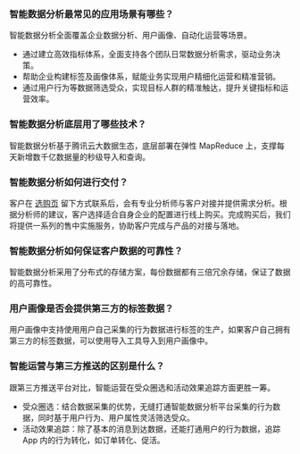 
### 智能数据分析最常见的应用场景有哪些？
智能数据分析全面覆盖企业数据分析、用户画像、自动化运营等场景。
- 通过建立高效指标体系，全面支持各个团队日常数据分析需求，驱动业务决策。
- 帮助企业构建标签及画像体系，赋能业务实现用户精细化运营和精准营销。
- 通过用户行为等数据筛选受众，实现目标人群的精准触达，提升关键指标和运营效率。

### 智能数据分析底层用了哪些技术？
智能数据分析基于腾讯云大数据生态，底层部署在弹性 MapReduce 上，支撑每天新增数千亿数据量的秒级导入和查询。

### 智能数据分析如何进行交付？
客户在 [选购页](https://buy.cloud.tencent.com/ida) 留下方式联系后，会有专业分析师与客户对接并提供需求分析。根据分析师的建议，客户选择适合自身企业的配置进行线上购买。完成购买后，我们将提供一系列的售中实施服务，协助客户完成与产品的对接与落地。

### 智能数据分析如何保证客户数据的可靠性？
智能数据分析采用了分布式的存储方案，每份数据都有三倍冗余存储，保证了数据的高可靠性。

### 用户画像是否会提供第三方的标签数据？
用户画像中支持使用用户自己采集的行为数据进行标签的生产，如果客户自己拥有第三方的标签数据，可以使用导入工具导入到用户画像中。

### 智能运营与第三方推送的区别是什么？
跟第三方推送平台对比，智能运营在受众圈选和活动效果追踪方面更胜一筹。
- 受众圈选：结合数据采集的优势，无缝打通智能数据分析平台采集的行为数据，同时基于用户行为、用户属性灵活筛选受众。
- 活动效果追踪：除了基本的消息到达数据，还能打通用户的行为数据，追踪 App 内的行为转化，如订单转化、促活。
